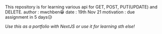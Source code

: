 This repository is for learning various api for GET, POST, PUT(UPDATE) and DELETE.
author : mwchben😁
date : 19th Nov 21
motivation : due assignment in 5 days😥


*Use this as a portfolio with NextJS or use it for learning sth else!*
